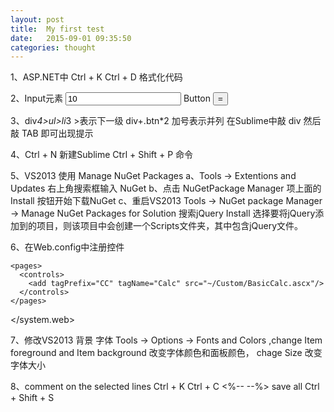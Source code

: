 ```yaml
---
layout: post
title:  My first test
date:   2015-09-01 09:35:50
categories: thought
---
```



1、ASP.NET中  Ctrl + K Ctrl + D 格式化代码

2、Input元素
	<input name="firstNumber" value="10"/>
	Button
	<button type="submit"> = </button>

3、div*4>ul>li*3         >表示下一级
	div+.btn*2 				加号表示并列 
	在Sublime中敲 div 然后敲 TAB 即可出现提示 <div></div>

4、Ctrl + N 新建Sublime
	Ctrl + Shift + P 命令

5、VS2013 使用 Manage NuGet Packages
   a、Tools -> Extentions and Updates 右上角搜索框输入 NuGet
   b、点击 NuGetPackage Manager 项上面的 Install 按钮开始下载NuGet 
   c、重启VS2013 Tools -> NuGet package Manager -> Manage NuGet Packages for Solution 搜索jQuery Install 选择要将jQuery添加到的项目，则该项目中会创建一个Scripts文件夹，其中包含jQuery文件。

 6、在Web.config中注册控件
 <?xml version="1.0" encoding="utf-8"?>
<!--
  For more information on how to configure your ASP.NET application, please visit
  http://go.microsoft.com/fwlink/?LinkId=169433
  -->
<configuration>
  <system.web>
    <compilation debug="true" targetFramework="4.5" />
    <httpRuntime targetFramework="4.5" />
    
    <pages>
      <controls>
        <add tagPrefix="CC" tagName="Calc" src="~/Custom/BasicCalc.ascx"/>
      </controls>
    </pages>
    
  </system.web>
</configuration>

7、修改VS2013 背景 字体
	Tools -> Options -> Fonts and Colors   ,change Item foreground and Item background 改变字体颜色和面板颜色， chage Size 改变字体大小

8、comment on the selected lines 
	Ctrl + K Ctrl + C     <%--  --%>
	save all   Ctrl + Shift + S

